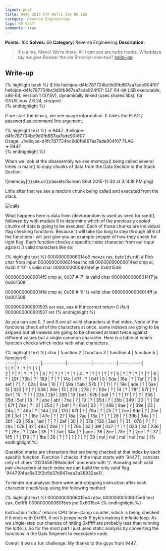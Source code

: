 ```yaml
---
layout: post
title: 9447 2015 CTF Hello Joe RE 160
category: Reverse Engineering
tags: RE 9447
comments: true
---
```


**Points:** 160
**Solves:** 68
**Category:** Reverse Engineering
**Description:**

> It's-a me, Mario!
> We're there. All I can see are turtle tracks. Whaddaya say we give Bowser the old Brooklyn one-two?
> [hello-joe]({{site.url}}/assets/hellojoe-d4fc787734bc9d0fb867aa7ade904f07)

## Write-up
{% highlight bash %}
$ file hellojoe-d4fc787734bc9d0fb867aa7ade904f07   
hellojoe-d4fc787734bc9d0fb867aa7ade904f07: ELF 64-bit LSB executable, x86-64, version 1 (SYSV), dynamically linked (uses shared libs), for GNU/Linux 2.6.24, stripped   
{% endhighlight %}

If we start the binary, we see usage information. It takes the FLAG / password as command line argument.

{% highlight text %}
➜  9447  ./hellojoe-d4fc787734bc9d0fb867aa7ade904f07    
Usage: ./hellojoe-d4fc787734bc9d0fb867aa7ade904f07 FLAG   
➜  9447    
{% endhighlight %}

When we look at the disassembly we see memcpy() being called several times in main() to copy chunks of data from the Data Section to the Stack Section.

![memcpy]({{site.url}}/assets/Screen Shot 2015-11-30 at 3.14.18 PM.png)

Little after that we see a random chunk being called and executed from the stack.

![calls]({{site.url}}/assets/Screen_Shot_2015-11-30_at_3_16_26_PM.png)

What happens here is data from /dev/urandom is used as seed for rand(), followed by with modulo 6 to determine which of the previously copied chunks of data is going to be executed. Each of those chunks are individual flag checking functions. Because it will take too long to step through all 6 of the functions I will just give you an example snippet of how they check for right flag. Each function checks a specific index character from our input against 3 valid characters like so:

{% highlight text %}
00000000006014e6         movzx      rax, byte [ds:rdi]      # Pick char from input
00000000006014ea         inc        rdi
00000000006014ed         cmp        al, 0x30                # '0' is valid char
00000000006014ef         je         0x601508

00000000006014f5         cmp        al, 0x37                # '7' is valid char
00000000006014f7         je         0x601508

00000000006014fd         cmp        al, 0x38                # '8' is valid char
00000000006014ff         je         0x601508

0000000000601505         xor        eax, eax                # If incorrect return 0 (fail)
0000000000601507         ret
{% endhighlight %}

As you can see 0, 7 and 8 are all valid characters at that index. None of the functions check all of the characters at once, some indexes are going to be skipped but all indexes are going to be checked at least twice against different values but a single common character. Here is a table of which function checks which index with what characters.

{% highlight text %}
char | function 2 | function 3 | function 4 | function 5 | function 6 |   
-----|------------|------------|------------|------------|------------|   
1    | ?          | ?          | ?          | ?          | ?          |  
2    | ?          | ?          | ?          | ?          | ?          |
3    | ?          | ?          | ?          | ?          | ?          |
4    | ?          | ?          | ?          | ?          | ?          |
5    | ?          | ?          | ?          | ?          | ?          |
6    | ?          | 29f        | 79b        | ?          | 189        |
7    | ?          | 14c        | 47f        | ?          | 04f        |
8    | 5de        | 16e        | ?          | 7ef        | ?          |
9    | aef        | ?          | ?          | 02a        | 9ae        |
10   | ?          | 59a        | 5ab        | 57b        | ?          |
11   | ?          | 19e        | ade        | ?          | 5ae        |
12   | 023        | ?          | ?          | 038        | 36e        |
13   | 27d        | 278        | ?          | 02e        | ?          |
14   | ?          | 78f        | 57f        | ?          | 8cf        |
15   | ?          | ?          | 23b        | 2bf        | 269        |
16   | bdf        | 57b        | bdf        | ?          | ?          |
17   | ?          | ?          | 358        | 35d        | 5ef        |
18   | ?          | abe        | abf        | 7be        | ?          |
19   | ?          | 35d        | ?          | 35b        | 349        |
20   | ?          | 7af        | 67f        | 7de        | ?          |
21   | 25d        | ?          | bdf        | ?          | 6cd        |
22   | ?          | 49b        | 9ae        | ?          | 39e        |
23   | 24a        | ?          | 49a        | ?          | 14d        |
24   | 17d        | 67f        | ?          | 79a        | ?          |
25   | ?          | 2ce        | 9de        | ?          | 25e        |
26   | 3ef        | ?          | 16e        | 47e        | ?          |
27   | 18a        | 7ae        | 13a        | ?          | ?          |
28   | ?          | 39b        | 34a        | ?          | 3bf        |
29   | 59a        | 1ad        | ?          | ?          | 2af        |
30   | ?          | 37a        | 136        | 3ad        | ?          |
31   | 078        | ?          | ?          | 28c        | 078        |
32   | 49a        | 29d        | ?          | ?          | 79b        |
33   | 39f        | 037        | ?          | ?          | 023        |
34   | 236        | ?          | 26e        | ?          | 24b        |
35   | ?          | 7ad        | 34a        | ?          | ade        |
36   | 8ce        | 78e        | ?          | 2ce        | ?          |
37   | 145        | ?          | 179        | ?          | 1be        |
38   | ?          | ?          | ?          | ?          | ?          |
39   | nul        | nul        | nul        | nul        | nul        |
{% endhighlight %}

Question marks are characters that are being checked at that index by each specific function. Function 1 checks if the input starts with '9447{', consists only of chars '0123456789abcdef' and ends with '}'. Knowing each valid pair characters at each index we can build the only valid flag '9447{94ea5e32f2b5b37d947eea3a38932ae1}'.

To hinder our analysis there were anti-stepping instruction after each character check/skip using the following method:

{% highlight text %}
00000000006015e4         rdtsc
00000000006015e6         test       eax, 0xfffff
00000000006015eb         jne        0x6015e4
{% endhighlight %}

Instruction 'rdtsc' returns CPU time-stamp counter, which is being checked if it ends with 0xfffff, if not it jumps back 9 bytes making it infinite loop. As we single-step our chances of hitting 0xfffff are probably less than winning the lotto :). So for the most part I just used static analysis by converting the functions in the Data Segment to executable code.

Overall it was a fun challenge. My thanks to the guys from 9447.
